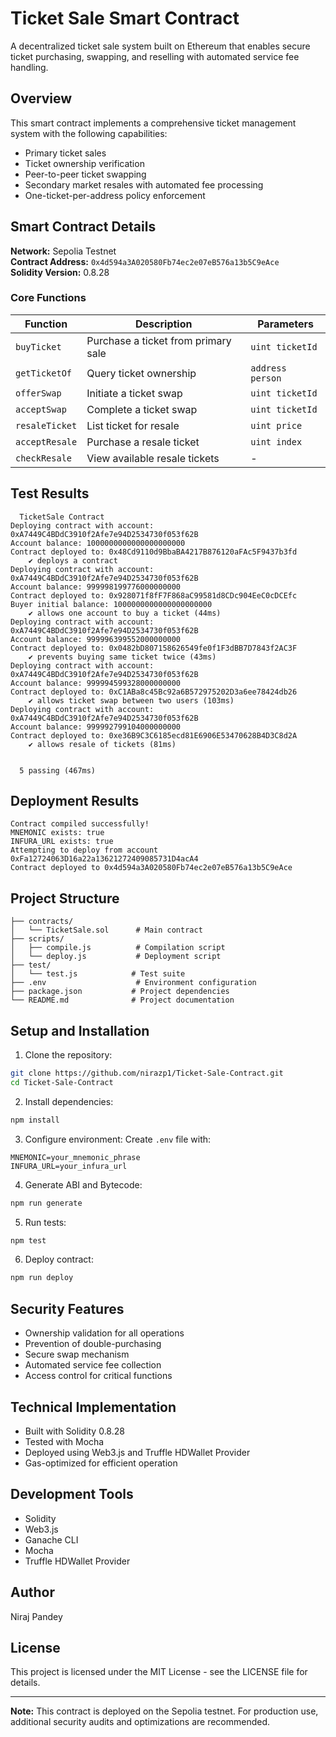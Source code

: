 # Ticket Sale Smart Contract

A decentralized ticket sale system built on Ethereum that enables secure ticket purchasing, swapping, and reselling with automated service fee handling.

## Overview

This smart contract implements a comprehensive ticket management system with the following capabilities:
- Primary ticket sales
- Ticket ownership verification
- Peer-to-peer ticket swapping
- Secondary market resales with automated fee processing
- One-ticket-per-address policy enforcement

## Smart Contract Details

**Network:** Sepolia Testnet  
**Contract Address:** `0x4d594a3A020580Fb74ec2e07eB576a13b5C9eAce`  
**Solidity Version:** 0.8.28

### Core Functions

| Function | Description | Parameters |
|----------|-------------|------------|
| `buyTicket` | Purchase a ticket from primary sale | `uint ticketId` |
| `getTicketOf` | Query ticket ownership | `address person` |
| `offerSwap` | Initiate a ticket swap | `uint ticketId` |
| `acceptSwap` | Complete a ticket swap | `uint ticketId` |
| `resaleTicket` | List ticket for resale | `uint price` |
| `acceptResale` | Purchase a resale ticket | `uint index` |
| `checkResale` | View available resale tickets | - |

## Test Results

```shell
  TicketSale Contract
Deploying contract with account: 0xA7449C4BDdC3910f2Afe7e94D2534730f053f62B
Account balance: 1000000000000000000000
Contract deployed to: 0x48Cd9110d9BbaBA4217B876120aFAc5F9437b3fd
    ✔ deploys a contract
Deploying contract with account: 0xA7449C4BDdC3910f2Afe7e94D2534730f053f62B
Account balance: 999998199776000000000
Contract deployed to: 0x928071f8fF7F868aC99581d8CDc904EeC0cDCEfc
Buyer initial balance: 1000000000000000000000
    ✔ allows one account to buy a ticket (44ms)
Deploying contract with account: 0xA7449C4BDdC3910f2Afe7e94D2534730f053f62B
Account balance: 999996399552000000000
Contract deployed to: 0x0482bD807158626549fe0f1F3dBB7D7843f2AC3F
    ✔ prevents buying same ticket twice (43ms)
Deploying contract with account: 0xA7449C4BDdC3910f2Afe7e94D2534730f053f62B
Account balance: 999994599328000000000
Contract deployed to: 0xC1ABa8c45Bc92a6B572975202D3a6ee78424db26
    ✔ allows ticket swap between two users (103ms)
Deploying contract with account: 0xA7449C4BDdC3910f2Afe7e94D2534730f053f62B
Account balance: 999992799104000000000
Contract deployed to: 0xe36B9C3C6185ecd81E6906E53470628B4D3C8d2A
    ✔ allows resale of tickets (81ms)


  5 passing (467ms)
```

## Deployment Results

```shell
Contract compiled successfully!
MNEMONIC exists: true
INFURA_URL exists: true
Attempting to deploy from account 0xFa12724063D16a22a13621272409085731D4acA4
Contract deployed to 0x4d594a3A020580Fb74ec2e07eB576a13b5C9eAce
```

## Project Structure

```
├── contracts/
│   └── TicketSale.sol      # Main contract
├── scripts/
│   ├── compile.js          # Compilation script
│   └── deploy.js           # Deployment script
├── test/
│   └── test.js            # Test suite
├── .env                    # Environment configuration
├── package.json           # Project dependencies
└── README.md              # Project documentation
```

## Setup and Installation

1. Clone the repository:
```bash
git clone https://github.com/nirazp1/Ticket-Sale-Contract.git
cd Ticket-Sale-Contract
```

2. Install dependencies:
```bash
npm install
```

3. Configure environment:
Create `.env` file with:
```
MNEMONIC=your_mnemonic_phrase
INFURA_URL=your_infura_url
```

4. Generate ABI and Bytecode:
```bash
npm run generate
```

5. Run tests:
```bash
npm test
```

6. Deploy contract:
```bash
npm run deploy
```

## Security Features

- Ownership validation for all operations
- Prevention of double-purchasing
- Secure swap mechanism
- Automated service fee collection
- Access control for critical functions

## Technical Implementation

- Built with Solidity 0.8.28
- Tested with Mocha
- Deployed using Web3.js and Truffle HDWallet Provider
- Gas-optimized for efficient operation

## Development Tools

- Solidity
- Web3.js
- Ganache CLI
- Mocha
- Truffle HDWallet Provider

## Author

Niraj Pandey

## License

This project is licensed under the MIT License - see the LICENSE file for details.

---

**Note:** This contract is deployed on the Sepolia testnet. For production use, additional security audits and optimizations are recommended.
